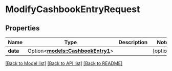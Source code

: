 # ModifyCashbookEntryRequest

## Properties

Name | Type | Description | Notes
------------ | ------------- | ------------- | -------------
**data** | Option<[**models::CashbookEntry1**](CashbookEntry_1.md)> |  | [optional]

[[Back to Model list]](../README.md#documentation-for-models) [[Back to API list]](../README.md#documentation-for-api-endpoints) [[Back to README]](../README.md)


